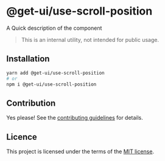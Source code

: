 # @get-ui/use-scroll-position

A Quick description of the component

> This is an internal utility, not intended for public usage.

## Installation

```sh
yarn add @get-ui/use-scroll-position
# or
npm i @get-ui/use-scroll-position
```

## Contribution

Yes please! See the
[contributing guidelines](https://github.com/get-ui/nextui/blob/master/CONTRIBUTING.md)
for details.

## Licence

This project is licensed under the terms of the
[MIT license](https://github.com/get-ui/nextui/blob/master/LICENSE).

